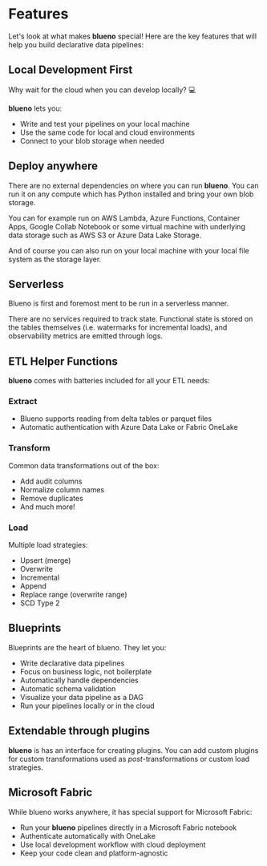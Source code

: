 # Features

Let's look at what makes **blueno** special! Here are the key features that will help you build declarative data pipelines:

## Local Development First

Why wait for the cloud when you can develop locally? 💻

**blueno** lets you:

- Write and test your pipelines on your local machine
- Use the same code for local and cloud environments
- Connect to your blob storage when needed

## Deploy anywhere

There are no external dependencies on where you can run **blueno**. You can run it on any compute which has Python installed and bring your own blob storage. 

You can for example run on AWS Lambda, Azure Functions, Container Apps, Google Collab Notebook or some virtual machine with underlying data storage such as AWS S3 or Azure Data Lake Storage.

And of course you can also run on your local machine with your local file system as the storage layer.

## Serverless

Blueno is first and foremost ment to be run in a serverless manner. 

There are no services required to track state. Functional state is stored on the tables themselves (i.e. watermarks for incremental loads), and observability metrics are emitted through logs. 

## ETL Helper Functions

**blueno** comes with batteries included for all your ETL needs:

### Extract
- Blueno supports reading from delta tables or parquet files
- Automatic authentication with Azure Data Lake or Fabric OneLake


### Transform
Common data transformations out of the box:

- Add audit columns
- Normalize column names
- Remove duplicates
- And much more!

### Load
Multiple load strategies:

- Upsert (merge)
- Overwrite
- Incremental
- Append
- Replace range (overwrite range)
- SCD Type 2

## Blueprints

Blueprints are the heart of blueno. They let you:

- Write declarative data pipelines
- Focus on business logic, not boilerplate
- Automatically handle dependencies
- Automatic schema validation
- Visualize your data pipeline as a DAG
- Run your pipelines locally or in the cloud

## Extendable through plugins

**blueno** is has an interface for creating plugins. You can add custom plugins for custom transformations used as *post*-transformations or custom load strategies.


## Microsoft Fabric

While blueno works anywhere, it has special support for Microsoft Fabric:

- Run your **blueno** pipelines directly in a Microsoft Fabric notebook
- Authenticate automatically with OneLake
- Use local development workflow with cloud deployment
- Keep your code clean and platform-agnostic